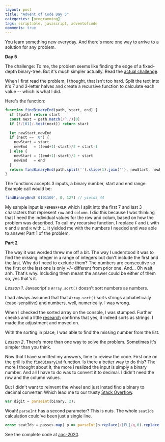 ```yaml
---
layout: post
title: "Advent of Code Day 5"
categories: [programming]
tags: scriptable, javascript, adventofcode
comments: true
---
```


You learn something new everyday. And there's more one way to arrive to a solution for any problem. 

<!--more-->

**Day 5**

The challenge: To me, the problem seems like finding the edge of a fixed-depth binary-tree. But it's much simpler actually. Read the [actual challenge](https://adventofcode.com/2020/day/5).

When I first read the problem, I thought, that isn't too hard. Split the text into it's 7 and 3-letter halves and create a recursive function to calculate each value -- which is what I did.

Here's the function:

```javascript
function findBinaryEnd(path, start, end) {
  if (!path) return start
  const next = path.match(/^./)[0]
  if (!/[01]/.test(next)) return start
   
  let newStart,newEnd
  if (next == '0') {
    newStart = start
    newEnd   = ((end+1)-start)/2 + start-1
  } else {
    newStart = ((end+1)-start)/2 + start 
    newEnd   = end
  }
  return findBinaryEnd(path.split('').slice(1).join(''), newStart, newEnd)
}
```

The functions accepts 3 inputs, a binary number, start and end range. Example call would be:

```javascript
findBinaryEnd('0101100', 0, 127) // yields 44
```

My sample input is `FBFBBFFRLR` which I split into the first 7 and last 3 characters that represent `row` and `column`. I did this because I was thinking that I need the individual values for the row and colum, based on how the problem was described. To call my recursive function, I replace `F` and `L` with `0` and `B` and `R` with `1`. It yielded me with the numbers I needed and was able to answer Part 1 of the problem.



**Part 2**

The way it was worded threw me off a bit. The way I understood it was to find the missing integer in a range of integers but don't include the first and the last. Why do I need to exclude them? The numbers are consecutive so the first or the last one is only +/- different from prior one. And... Oh wait, ahh. That's why. Including them meant the answer could be either of them so, yes that's it.

*Lesson 1*.  Javascript's `Array.sort()` doesn't sort numbers as numbers. 

I had always assumed that that `Array.sort()` sorts strings alphabetically (case-sensitive) and numbers, well, numerically. I was wrong.

When I checked the sorted array on the console, I was stumped. Further checks and a little [research](https://developer.mozilla.org/en-US/docs/Web/JavaScript/Reference/Global_Objects/Array/sort) confirms that yes, it indeed sorts as strings.  I made the adjustment and moved on.

With the sorting in place, I was able to find the missing number from the list.



*Lesson 2*. There's more than one way to solve the problem. Sometimes it's simpler than you think.

Now that I have sumitted my answers, time to review the code. First one on the grill is the `findBinaryEnd` function. Is there a better way to do this? The more I thought about it, the more i realized the input is simply a binary number. And all I have to do was to convert it to decimal. I didn't need the row and the column values.

But I didn't want to reinvent the wheel and just instad find a binary to decimal converter. Which lead me to our trusty [Stack Overflow](https://stackoverflow.com/questions/10258828/how-to-convert-binary-string-to-decimal). 

```javascript
var digit = parseInt(binary, 2);
```

Woah! `parseInt` has a second parameter? This is nuts.  The whole `seatIds` calculation could've been just a single line.

```javascript
const seatIds = passes.map( p => parseInt(p.replace(/[FL]/g,0).replace(/[BR]/g,1),2))
```



See the complete code at [aoc-2020](https://github.com/supermamon/aoc-2020).

